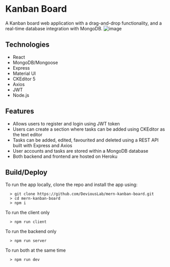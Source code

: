 # Kanban Board
A Kanban board web application with a drag-and-drop functionality, and a real-time database integration with MongoDB.
![image](https://user-images.githubusercontent.com/53790060/180802635-e5de6bca-9628-4682-bfc5-102574a4d223.png)

## Technologies
* React
* MongoDB/Mongoose
* Express
* Material UI
* CKEditor 5
* Axios
* JWT
* Node.js

## Features
* Allows users to register and login using JWT token
* Users can create a section where tasks can be added using CKEditor as the text editor
* Tasks can be added, edited, favourited and deleted using a REST API built with Express and Axios
* User accounts and tasks are stored within a MongoDB database
* Both backend and frontend are hosted on Heroku

## Build/Deploy
To run the app locally, clone the repo and install the app using: 
```
  > git clone https://github.com/DeviousLab/mern-kanban-board.git
  > cd mern-kanban-board
  > npm i
```
To run the client only
```
  > npm run client
```
To run the backend only
```
  > npm run server
```
To run both at the same time
```
  > npm run dev
```
